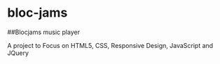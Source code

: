 # bloc-jams
##Blocjams music player

A project to Focus on HTML5, CSS, Responsive Design, JavaScript and JQuery
